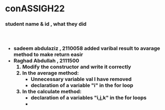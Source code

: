 # conASSIGH22
<h3>student name & id , what they did<h3><br>
<ul>
    <li>sadeem abdulaziz , 2110058 added varibal result to avarage method to make return easir</li>
    <li>Raghad Abdullah , 2111500 
        <ol>
            <li>Modify the constructor and write it correctly</li>
            <li>In the average method:
                <ul>
                    <li>Unnecessary variable val I have removed</li>
                    <li>declaration of a variable "i" in the for loop</li>
                </ul>
            </li>
            <li>In the calculate method:
                <ul>
                    <li>declaration of a variables "i,j,k" in the for loops</li>
                    <li></li>
                </ul>
            </li>
        </ol>
    </li>

</ul>
